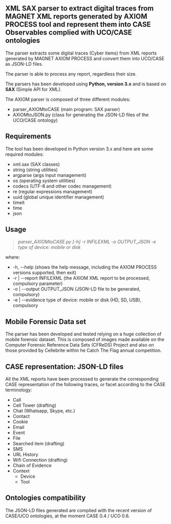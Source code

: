 ## XML SAX parser to extract digital traces from MAGNET XML reports generated by  AXIOM PROCESS tool and represent them into CASE Observables complied with UCO/CASE ontologies

The parser extracts some digital traces (Cyber items) from XML reports generated by MAGNET AXIOM PROCESS  and convert them into UCO/CASE as JSON-LD files.

The parser is able to process any report, regardless their size.

The parsers has been developed using **Python, version 3.x** and is based on **SAX** (Simple API for XML).

The AXIOM parser is composed of three different modules:

* parser_AXIOMtoCASE (main program: SAX parser)
* AXIOMtoJSON.py (class for generating the JSON-LD files of the UCO/CASE ontology)

## Requirements
The tool has been developed in Python version 3.x and here are some required modules:

* xml.sax (SAX classes)
* string (string utilities)
* argparse (args input management)
* os (operating system utilities)
* codecs (UTF-8 and other codec management)
* re (regular expressions management)
* uuid (global unique identifier management)
* timeit
* time 
* json

## Usage

> *parser_AXIOMtoCASE.py  [-h]*
>                       *-r INFILEXML*
>                       *-o OUTPUT_JSON*
>                       *-e type of device: mobile or disk*

where:

* -h, --help (shows the help message, including the AXIOM PROCESS versions supported, then exit)
* -r | --report INFILEXML (the AXIOM XML report to be processed, compulsory parameter)
* -o | --output OUTPUT_JSON (JSON-LD file to be generated, compulsory)
* -e | --evidence type of device: mobile or disk (HD, SD, USB), compulsory

## Mobile Forensic Data set
The parser has been developed and tested relying on a huge collection of mobile forensic dataset. This is composed of images made available on the Computer Forensic Reference Data Sets  (CFReDS) Project and also on those provided by Cellebrite within he Catch The Flag annual competition.

## CASE representation: JSON-LD files
All the XML reports have been processed to generate the corresponding CASE representation of the following traces, or facet according to the CASE terminology:

* Call
* Cell Tower (drafting)
* Chat (Whatsapp, Skype, etc.)
* Contact
* Cookie
* Email
* Event
* File
* Searched item (drafting)
* SMS
* URL History
* Wifi Connection (drafting)
* Chain of Evidence
* Context
  * Device
  * Tool


## Ontologies compatibility
The JSON-LD files generated are complied with the recent version of CASE/UCO ontologies, at the moment CASE 0.4 / UCO 0.6.